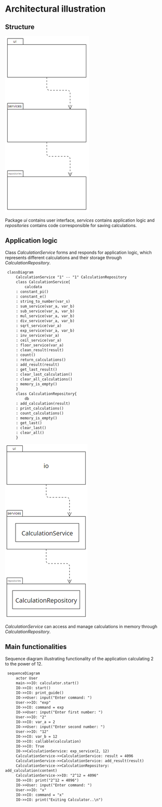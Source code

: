 # Architectural illustration

## Structure

![Package Structure](./photos/architecture-package.png)

Package _ui_ contains user interface, _services_ contains application logic and _repositories_ contains code corresponsible for saving calculations.

## Application logic

Class _CalculationService_ forms and responds for application logic, which represents different calculations and their storage through _CalculationRepository_.

```mermaid
 classDiagram
     CalculationService "1" -- "1" CalculationRepository
     class CalculationService{
         calcdata
     : constant_pi()
     : constant_e()
     : string_to_number(var_s)
     : sum_service(var_a, var_b)
     : sub_service(var_a, var_b)
     : mul_service(var_a, var_b)
     : div_service(var_a, var_b)
     : sqrt_service(var_a)
     : exp_service(var_a, var_b)
     : inv_service(var_a)
     : ceil_service(var_a)
     : floor_service(var_a)
     : clean_result(result)
     : count()
     : return_calculations()
     : add_result(result)
     : get_last_result()
     : clear_last_calculation()
     : clear_all_calculations()
     : memory_is_empty()
     }
     class CalculationRepository{
         db
     : add_calculation(result)
     : print_calculations()
     : count_calculations()
     : memory_is_empty()
     : get_last()
     : clear_last()
     : clear_all()
     }
```

![Package Structure and Classes](./photos/architecture-package-and-classes.png)

_CalculationService_ can access and manage calculations in memory through _CalculationRepository_.

## Main functionalities

Sequence diagram illustrating functionality of the application calculating 2 to the power of 12.

```mermaid
 sequenceDiagram
     actor User
     main->>IO: calculator.start()
     IO->>IO: start()
     IO->>IO: print_guide()
     IO->>User: input("Enter command: ")
     User->>IO: "exp"
     IO->>IO: command = exp
     IO->>User: input("Enter first number: ")
     User->>IO: "2"
     IO->>IO: var_a = 2
     IO->>User: input("Enter second number: ")
     User->>IO: "12"
     IO->>IO: var_b = 12
     IO->>IO: callable(calculation)
     IO->>IO: True
     IO->>CalculationService: exp_service(2, 12)
     CalculationService->>CalculationService: result = 4096
     CalculationService->>CalculationService: add_result(result)
     CalculationService->>CalculationRepository: add_calculation(content) 
     CalculationService->>IO: "2^12 = 4096"
     IO->>IO: print("2^12 = 4096")
     IO->>User: input("Enter command: ")
     User->>IO: "x"
     IO->>IO: command = "x"
     IO->>IO: print("Exiting Calculator..\n")
```
